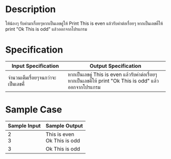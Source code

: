 # Description
ให้น้องๆ รับค่ามาเรื่อยๆหากเป็นเลขคู่ให้ Print This is even แล้วรับค่าต่อเรื่อยๆ หากเป็นเลขคี่ให้ print "Ok This is odd" แล้วออกจากโปรแกรม

# Specification
| Input Specification | Output Specification |
| - | - |
| จำนวนเต็มเรื่อยๆจนกว่าจะเป็นเลขคี่่ | หากเป็นเลขคู่  This is even แล้วรับค่าต่อเรื่อยๆ <br> หากเป็นเลขคี่ให้ print "Ok This is odd" แล้วออกจากโปรแกรม |


# Sample Case
| Sample Input | Sample Output |
| - | - |
| 2 <br> 3 | This is even <br> Ok This is odd |
| 3 | Ok This is odd |